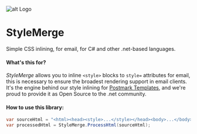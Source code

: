 ![alt Logo](https://raw.githubusercontent.com/wildbit/style-merge/master/style-merge%402x.png)
# StyleMerge
Simple CSS inlining, for email, for C# and other .net-based languages.

#### What's this for?

*StyleMerge* allows you to inline `<style>` blocks to `style=` attributes for email, this is necessary to ensure the broadest rendering support in email clients. It's the engine behind our style inlining for [Postmark Templates](http://blog.postmarkapp.com/post/125849089273/special-delivery-postmark-templates), and we're proud to provide it as Open Source to the .net community.

#### How to use this library:

```csharp
var sourceHtml = "<html><head><style>...</style></head><body>...</body></html>";
var processedHtml = StyleMerge.ProcessHtml(sourceHtml);
```


